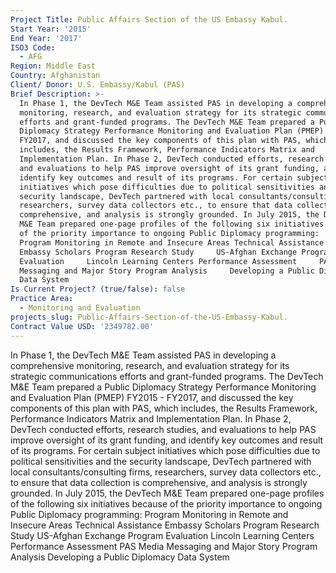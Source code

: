 ```yaml
---
Project Title: Public Affairs Section of the US Embassy Kabul.
Start Year: '2015'
End Year: '2017'
ISO3 Code:
  - AFG
Region: Middle East
Country: Afghanistan
Client/ Donor: U.S. Embassy/Kabul (PAS)
Brief Description: >-
  In Phase 1, the DevTech M&E Team assisted PAS in developing a comprehensive
  monitoring, research, and evaluation strategy for its strategic communications
  efforts and grant-funded programs. The DevTech M&E Team prepared a Public
  Diplomacy Strategy Performance Monitoring and Evaluation Plan (PMEP) FY2015 -
  FY2017, and discussed the key components of this plan with PAS, which
  includes, the Results Framework, Performance Indicators Matrix and
  Implementation Plan. In Phase 2, DevTech conducted efforts, research studies,
  and evaluations to help PAS improve oversight of its grant funding, and
  identify key outcomes and result of its programs. For certain subject
  initiatives which pose difficulties due to political sensitivities and the
  security landscape, DevTech partnered with local consultants/consulting firms,
  researchers, survey data collectors etc., to ensure that data collection is
  comprehensive, and analysis is strongly grounded. In July 2015, the DevTech
  M&E Team prepared one-page profiles of the following six initiatives because
  of the priority importance to ongoing Public Diplomacy programming:     
  Program Monitoring in Remote and Insecure Areas Technical Assistance    
  Embassy Scholars Program Research Study     US-Afghan Exchange Program
  Evaluation     Lincoln Learning Centers Performance Assessment     PAS Media
  Messaging and Major Story Program Analysis     Developing a Public Diplomacy
  Data System
Is Current Project? (true/false): false
Practice Area:
  - Monitoring and Evaluation
projects_slug: Public-Affairs-Section-of-the-US-Embassy-Kabul.
Contract Value USD: '2349782.00'
---
```

In Phase 1, the DevTech M&E Team assisted PAS in developing a comprehensive monitoring, research, and evaluation strategy for its strategic communications efforts and grant-funded programs. The DevTech M&E Team prepared a Public Diplomacy Strategy Performance Monitoring and Evaluation Plan (PMEP) FY2015 - FY2017, and discussed the key components of this plan with PAS, which includes, the Results Framework, Performance Indicators Matrix and Implementation Plan. In Phase 2, DevTech conducted efforts, research studies, and evaluations to help PAS improve oversight of its grant funding, and identify key outcomes and result of its programs. For certain subject initiatives which pose difficulties due to political sensitivities and the security landscape, DevTech partnered with local consultants/consulting firms, researchers, survey data collectors etc., to ensure that data collection is comprehensive, and analysis is strongly grounded. In July 2015, the DevTech M&E Team prepared one-page profiles of the following six initiatives because of the priority importance to ongoing Public Diplomacy programming:      Program Monitoring in Remote and Insecure Areas Technical Assistance     Embassy Scholars Program Research Study     US-Afghan Exchange Program Evaluation     Lincoln Learning Centers Performance Assessment     PAS Media Messaging and Major Story Program Analysis     Developing a Public Diplomacy Data System